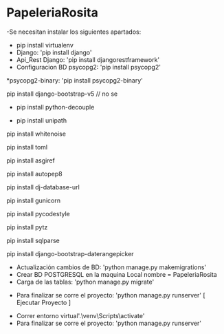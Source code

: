 # PapeleriaRosita

-Se necesitan instalar los siguientes apartados:
* pip install virtualenv
* Django: 'pip install django'
* Api_Rest Django: 'pip install djangorestframework'
* Configuracion BD psycopg2: 'pip install psycopg2'

*psycopg2-binary: 'pip install psycopg2-binary'

pip install django-bootstrap-v5 // no se


* pip install python-decouple

* pip install unipath

pip install whitenoise

pip install toml

pip install asgiref

pip install autopep8

pip install dj-database-url

pip install gunicorn

pip install pycodestyle

pip install pytz

pip install sqlparse

pip install django-bootstrap-daterangepicker

* Actualización cambios de BD: 'python manage.py makemigrations'
* Crear BD POSTGRESQL en la maquina Local nombre = PapeleriaRosita
* Carga de las tablas: 'python manage.py migrate'
- Para finalizar se corre el proyecto: 'python manage.py runserver'
 [ Ejecutar Proyecto ]
* Correr entorno virtual'.\venv\Scripts\activate'
* Para finalizar se corre el proyecto: 'python manage.py runserver'

